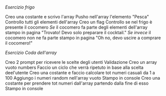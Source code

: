 *Esercizio frigo*

Creo una costante e scrivo l'array
Pusho nell'array l'elemento "Pesca"
Controllo tutti gli elementi dell'array
Creo un flag
Controllo se nel frigo è presente il cocomero
*Se* il cocomero fa parte degli elementi dell'array
    stampo in pagina "Trovato! Devo solo preparare il cocktail."
*Se invece* il cocomero non ne fa parte 
    stampo in pagina "Oh no, devo uscire a comprare il cocomero!"


*Esercizio Coda dell'array*

Creo 2 prompt per ricevere le scelte degli utenti
Validazione
Creo un array vuoto numbers
Faccio un ciclo che verrà ripetuto in base alla scelta deel'utente
Creo una costante e faccio calcolare tot numeri casuali da 1 a 100
Aggiungo i numeri random nell'array vuoto
Stampo in console
Creo una costante per prendere tot numeri dall'array partendo dalla fine di esso
Stampo in console